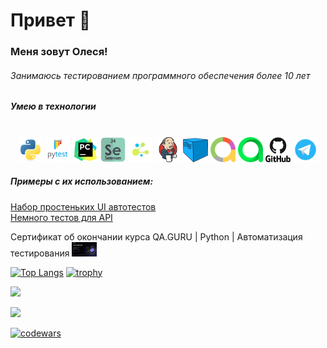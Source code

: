 # Привет 👋
### Меня зовут Олеся! 

###### Занимаюсь тестированием программного обеспечения более 10 лет
##### Умею в технологии
<br>
<div align="center">
    <img title="Python" width="40" src="https://github.com/MyLadyDarkness/resources/blob/main/images/python-original.svg">
    <img title="Pytest" width="40" src="https://github.com/MyLadyDarkness/resources/blob/main/images/pytest-original-wordmark.svg">    
    <img title="PyCharm" width="40" src="https://github.com/MyLadyDarkness/resources/blob/main/images/pycharm-original.svg">
    <img title="Selenium" width="40" src="https://github.com/MyLadyDarkness/resources/blob/main/images/selenium.png">
    <img title="Selene" width="40" src="https://github.com/MyLadyDarkness/resources/blob/main/images/selene.png">
    <img title="Jenkins" width="40" height="40" src="https://github.com/MyLadyDarkness/resources/blob/main/images/jenkins-original.svg">
    <img title="Selenoid" width="40" src="https://github.com/MyLadyDarkness/resources/blob/main/images/selenoid.png">
    <img title="Allure" width="40" src="https://github.com/MyLadyDarkness/resources/blob/main/images/allure.png">
    <img title="AllureTestOps" width="40" src="https://github.com/MyLadyDarkness/resources/blob/main/images/allure_testops.svg">
    <img title="Github" width="40" src="https://github.com/MyLadyDarkness/resources/blob/main/images/github-original-wordmark.svg">
    <img title="Telegram" width="40" src="https://github.com/MyLadyDarkness/resources/blob/main/images/telegram.png">
</div>

##### Примеры с их использованием:
<a href = "https://github.com/MyLadyDarkness/telega-project-tests-ui">Набор простеньких UI автотестов</a>
<br>
<a href = "https://github.com/MyLadyDarkness/qa_guru_22_final_tests_api">Немного тестов для API</a> 

Сертификат об окончании курса QA.GURU | Python | Автоматизация тестирования
<img title="Certificate" width="40" src="https://github.com/MyLadyDarkness/resources/blob/main/certificates/Баркар Олеся.png">

[![Top Langs](https://github-readme-stats.vercel.app/api/top-langs/?username=MyLadyDarkness&layout=compact)](https://github.com/MyLadyDarkness/github-readme-stats)
[![trophy](https://github-profile-trophy.vercel.app/?username=MyLadyDarkness)](https://github.com/MyLadyDarkness/github-profile-trophy)

![](https://komarev.com/ghpvc/?username=MyLadyDarkness)

![](http://github-profile-summary-cards.vercel.app/api/cards/stats?username=MyLadyDarkness&theme=solarized)

[![codewars](https://www.codewars.com/users/MyLadyDarkness/badges/micro)](https://www.codewars.com/users/MyLadyDarkness) 


<!--
[![codewars](https://www.codewars.com/users/username/badges/small)](https://www.codewars.com/users/username) 
[![KnlnKS's LeetCode stats](https://leetcode-stats-six.vercel.app/api?username=KnlnKS)](https://github.com/KnlnKS/leetcode-stats)
-->

<!--
**MyLadyDarkness/MyLadyDarkness** is a ✨ _special_ ✨ repository because its `README.md` (this file) appears on your GitHub profile.

Here are some ideas to get you started:

- 🔭 I’m currently working on ...
- 🌱 I’m currently learning ...
- 👯 I’m looking to collaborate on ...
- 🤔 I’m looking for help with ...
- 💬 Ask me about ...
- 📫 How to reach me: ...
- 😄 Pronouns: ...
- ⚡ Fun fact: ...
-->
